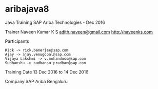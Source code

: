 # aribajava8
Java Training SAP Ariba Technologies  - Dec 2016 


Trainer
	Naveen Kumar K S
	adith.naveen@gmail.com
	http://naveenks.com

Participants 

	Rick -> rick.banerjee@sap.com
	Ajay -> ajay.venugopal@sap.com
    Vijaya Lakshmi -> v.mohandoss@sap.com
    Sudhanshu -> sudhansu.pradhan@sap.com


Training Date 
	13 Dec 2016 to 14 Dec 2016 
	
Company SAP Ariba Bengaluru 
